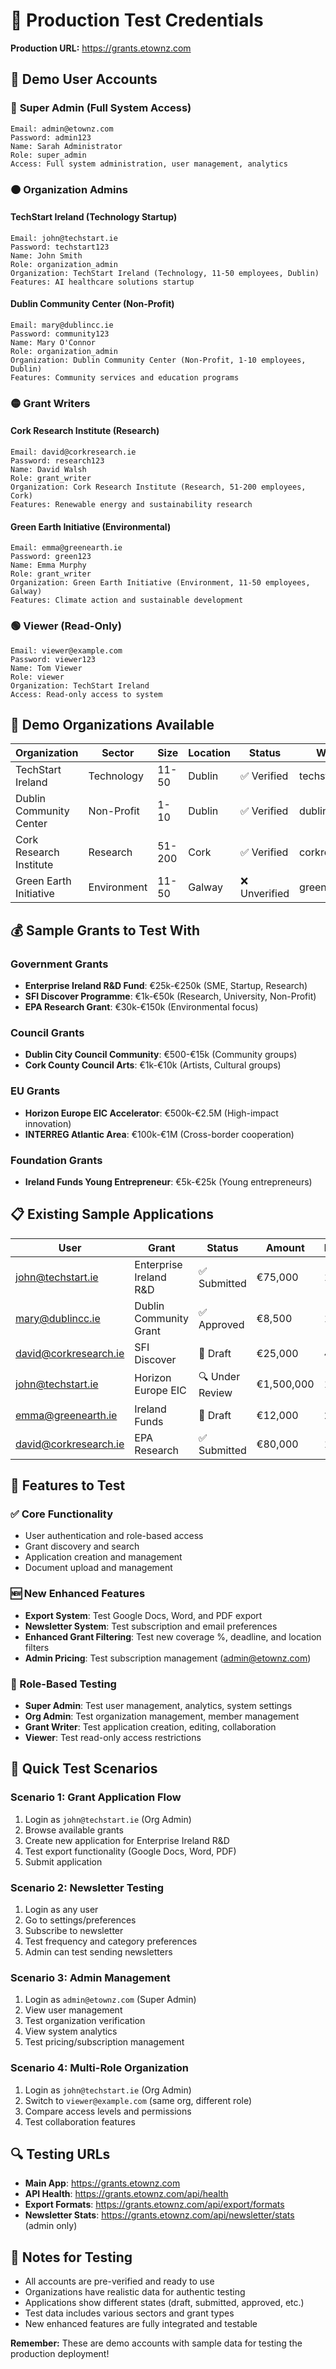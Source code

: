 # 🔐 Production Test Credentials

**Production URL:** https://grants.etownz.com

## 👥 **Demo User Accounts**

### 🔴 **Super Admin (Full System Access)**
```
Email: admin@etownz.com
Password: admin123
Name: Sarah Administrator
Role: super_admin
Access: Full system administration, user management, analytics
```

### 🟠 **Organization Admins**

#### **TechStart Ireland (Technology Startup)**
```
Email: john@techstart.ie
Password: techstart123
Name: John Smith
Role: organization_admin
Organization: TechStart Ireland (Technology, 11-50 employees, Dublin)
Features: AI healthcare solutions startup
```

#### **Dublin Community Center (Non-Profit)**
```
Email: mary@dublincc.ie
Password: community123
Name: Mary O'Connor
Role: organization_admin
Organization: Dublin Community Center (Non-Profit, 1-10 employees, Dublin)
Features: Community services and education programs
```

### 🟡 **Grant Writers**

#### **Cork Research Institute (Research)**
```
Email: david@corkresearch.ie
Password: research123
Name: David Walsh
Role: grant_writer
Organization: Cork Research Institute (Research, 51-200 employees, Cork)
Features: Renewable energy and sustainability research
```

#### **Green Earth Initiative (Environmental)**
```
Email: emma@greenearth.ie
Password: green123
Name: Emma Murphy
Role: grant_writer
Organization: Green Earth Initiative (Environment, 11-50 employees, Galway)
Features: Climate action and sustainable development
```

### 🟢 **Viewer (Read-Only)**
```
Email: viewer@example.com
Password: viewer123
Name: Tom Viewer
Role: viewer
Organization: TechStart Ireland
Access: Read-only access to system
```

## 🏢 **Demo Organizations Available**

| Organization | Sector | Size | Location | Status | Website |
|-------------|---------|------|----------|---------|---------|
| TechStart Ireland | Technology | 11-50 | Dublin | ✅ Verified | techstart.ie |
| Dublin Community Center | Non-Profit | 1-10 | Dublin | ✅ Verified | dublincc.ie |
| Cork Research Institute | Research | 51-200 | Cork | ✅ Verified | corkresearch.ie |
| Green Earth Initiative | Environment | 11-50 | Galway | ❌ Unverified | greenearth.ie |

## 💰 **Sample Grants to Test With**

### **Government Grants**
- **Enterprise Ireland R&D Fund**: €25k-€250k (SME, Startup, Research)
- **SFI Discover Programme**: €1k-€50k (Research, University, Non-Profit)
- **EPA Research Grant**: €30k-€150k (Environmental focus)

### **Council Grants**
- **Dublin City Council Community**: €500-€15k (Community groups)
- **Cork County Council Arts**: €1k-€10k (Artists, Cultural groups)

### **EU Grants**
- **Horizon Europe EIC Accelerator**: €500k-€2.5M (High-impact innovation)
- **INTERREG Atlantic Area**: €100k-€1M (Cross-border cooperation)

### **Foundation Grants**
- **Ireland Funds Young Entrepreneur**: €5k-€25k (Young entrepreneurs)

## 📋 **Existing Sample Applications**

| User | Grant | Status | Amount | Progress |
|------|-------|---------|--------|----------|
| john@techstart.ie | Enterprise Ireland R&D | ✅ Submitted | €75,000 | 100% |
| mary@dublincc.ie | Dublin Community Grant | ✅ Approved | €8,500 | 100% |
| david@corkresearch.ie | SFI Discover | 📝 Draft | €25,000 | 45% |
| john@techstart.ie | Horizon Europe EIC | 🔍 Under Review | €1,500,000 | 100% |
| emma@greenearth.ie | Ireland Funds | 📝 Draft | €12,000 | 20% |
| david@corkresearch.ie | EPA Research | ✅ Submitted | €80,000 | 100% |

## 🧪 **Features to Test**

### **✅ Core Functionality**
- User authentication and role-based access
- Grant discovery and search
- Application creation and management
- Document upload and management

### **🆕 New Enhanced Features**
- **Export System**: Test Google Docs, Word, and PDF export
- **Newsletter System**: Test subscription and email preferences
- **Enhanced Grant Filtering**: Test new coverage %, deadline, and location filters
- **Admin Pricing**: Test subscription management (admin@etownz.com)

### **🔐 Role-Based Testing**
- **Super Admin**: Test user management, analytics, system settings
- **Org Admin**: Test organization management, member management
- **Grant Writer**: Test application creation, editing, collaboration
- **Viewer**: Test read-only access restrictions

## 🎯 **Quick Test Scenarios**

### **Scenario 1: Grant Application Flow**
1. Login as `john@techstart.ie` (Org Admin)
2. Browse available grants
3. Create new application for Enterprise Ireland R&D
4. Test export functionality (Google Docs, Word, PDF)
5. Submit application

### **Scenario 2: Newsletter Testing**
1. Login as any user
2. Go to settings/preferences
3. Subscribe to newsletter
4. Test frequency and category preferences
5. Admin can test sending newsletters

### **Scenario 3: Admin Management**
1. Login as `admin@etownz.com` (Super Admin)
2. View user management
3. Test organization verification
4. View system analytics
5. Test pricing/subscription management

### **Scenario 4: Multi-Role Organization**
1. Login as `john@techstart.ie` (Org Admin)
2. Switch to `viewer@example.com` (same org, different role)
3. Compare access levels and permissions
4. Test collaboration features

## 🔍 **Testing URLs**

- **Main App**: https://grants.etownz.com
- **API Health**: https://grants.etownz.com/api/health
- **Export Formats**: https://grants.etownz.com/api/export/formats
- **Newsletter Stats**: https://grants.etownz.com/api/newsletter/stats (admin only)

## 📝 **Notes for Testing**

- All accounts are pre-verified and ready to use
- Organizations have realistic data for authentic testing
- Applications show different states (draft, submitted, approved, etc.)
- Test data includes various sectors and grant types
- New enhanced features are fully integrated and testable

**Remember:** These are demo accounts with sample data for testing the production deployment!